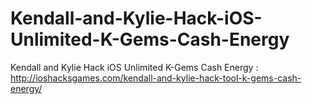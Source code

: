 # Kendall-and-Kylie-Hack-iOS-Unlimited-K-Gems-Cash-Energy
Kendall and Kylie Hack iOS Unlimited K-Gems Cash Energy : http://ioshacksgames.com/kendall-and-kylie-hack-tool-k-gems-cash-energy/
